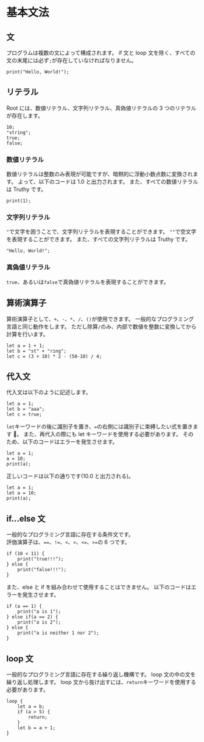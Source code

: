 # 基本文法

## 文

プログラムは複数の文によって構成されます。
if 文と loop 文を除く、すべての文の末尾には必ず`;`が存在していなければなりません。

```
print("Hello, World!");
```

## リテラル

Root には、数値リテラル、文字列リテラル、真偽値リテラルの 3 つのリテラルが存在します。

```
10;
"string";
true;
false;
```

### 数値リテラル

数値リテラルは整数のみ表現が可能ですが、暗黙的に浮動小数点数に変換されます。
よって、以下のコードは 1.0 と出力されます。
また、すべての数値リテラルは Truthy です。

```
print(1);
```

### 文字列リテラル

`"`で文字を囲うことで、文字列リテラルを表現することができます。
`""`で空文字を表現することができます。
また、すべての文字列リテラルは Truthy です。

```
"Hello, World!";
```

### 真偽値リテラル

`true`、あるいは`false`で真偽値リテラルを表現することができます。

## 算術演算子

算術演算子として、`+`、`-`、`*`、`/`、`()`が使用できます。
一般的なプログラミング言語と同じ動作をします。
ただし除算`/`のみ、内部で数値を整数に変換してから計算を行います。

```
let a = 1 + 1;
let b = "st" + "ring";
let c = (3 + 10) * 2 - (50-10) / 4;
```

## 代入文

代入文は以下のように記述します。

```
let a = 1;
let b = "aaa";
let c = true;
```

`let`キーワードの後に識別子を置き、`=`の右側には識別子に束縛したい式を置きます 。
また、再代入の際にも let キーワードを使用する必要があります。
そのため、以下のコードはエラーを発生させます。

```
let a = 1;
a = 10;
print(a);
```

正しいコードは以下の通りです(10.0 と出力される)。

```
let a = 1;
let a = 10;
print(a);
```

## if...else 文

一般的なプログラミング言語に存在する条件文です。  
評価演算子は、`==`、`!=`、`<`、`>`、`<=`、`>=`の 6 つです。

```
if (10 < 11) {
    print("true!!!");
} else {
    print("false!!!");
}
```

また、else と if を組み合わせて使用することはできません。
以下のコードはエラーを発生させます。

```
if (a == 1) {
    print("a is 1");
} else if(a == 2) {
    print("a is 2");
} else {
    print("a is neither 1 nor 2");
}
```

## loop 文

一般的なプログラミング言語に存在する繰り返し機構です。
loop 文の中の文を繰り返し処理します。
loop 文から抜け出すには、`return`キーワードを使用する必要があります。

```
loop {
    let a = b;
    if (a > 5) {
        return;
    }
    let b = a + 1;
}
```
